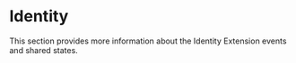 # Identity



This section provides more information about the Identity Extension events and shared states.

